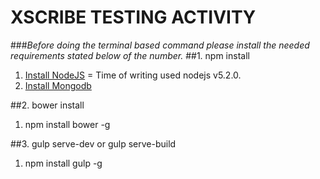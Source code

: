 XSCRIBE TESTING ACTIVITY
==================

###*Before doing the terminal based command please install the needed requirements stated below of the number.*
##1. npm install
  1. [Install NodeJS](https://nodejs.org/en/) = Time of writing used nodejs v5.2.0.
  2. [Install Mongodb](https://www.mongodb.org/)

##2. bower install
  1. npm install bower -g
  
##3. gulp serve-dev or gulp serve-build
  1. npm install gulp -g
